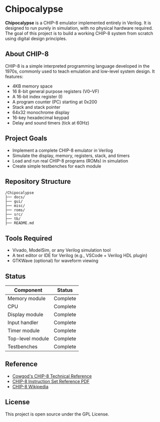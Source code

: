 # Chipocalypse

**Chipocalypse** is a CHIP-8 emulator implemented entirely in Verilog. It is designed to run purely in simulation, with no physical hardware required. The goal of this project is to build a working CHIP-8 system from scratch using digital design principles.

## About CHIP-8

CHIP-8 is a simple interpreted programming language developed in the 1970s, commonly used to teach emulation and low-level system design. It features:

- 4KB memory space
- 16 8-bit general purpose registers (V0–VF)
- A 16-bit index register (I)
- A program counter (PC) starting at 0x200
- Stack and stack pointer
- 64x32 monochrome display
- 16-key hexadecimal keypad
- Delay and sound timers (tick at 60Hz)

## Project Goals

- Implement a complete CHIP-8 emulator in Verilog
- Simulate the display, memory, registers, stack, and timers
- Load and run real CHIP-8 programs (ROMs) in simulation
- Create simple testbenches for each module

## Repository Structure

```
/Chipocalypse
├── docs/
├── gui/
├── misc/
├── roms/
├── src/ 
├── tb/
├── README.md 
```


## Tools Required

- Vivado, ModelSim, or any Verilog simulation tool
- A text editor or IDE for Verilog (e.g., VSCode + Verilog HDL plugin)
- GTKWave (optional) for waveform viewing


## Status

| Component       | Status        |
|----------------|---------------|
| Memory module  | Complete      |
| CPU            | Complete      |
| Display module | Complete      |
| Input handler  | Complete  |
| Timer module   | Complete      |
| Top-level module  | Complete   |
| Testbenches    | Complete      |

## Reference

- [Cowgod's CHIP-8 Technical Reference](https://devernay.free.fr/hacks/chip8/C8TECH10.HTM)
- [CHIP-8 Instruction Set Reference PDF](https://johnearnest.github.io/Octo/docs/chip8ref.pdf)
- [CHIP-8 Wikipedia](https://en.wikipedia.org/wiki/CHIP-8)

## License

This project is open source under the GPL License.

